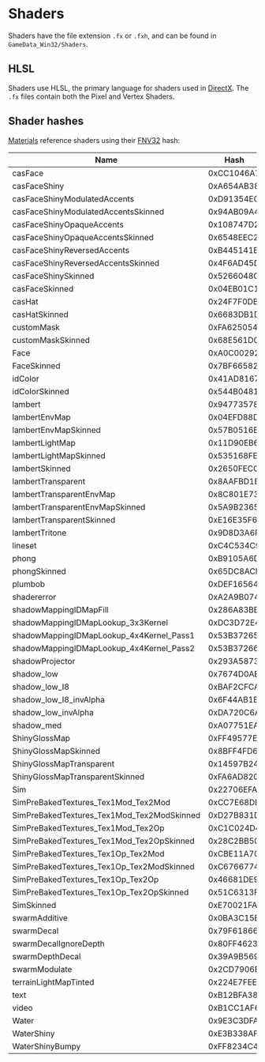 # Shaders

Shaders have the file extension `.fx` or `.fxh`, and can be found in `GameData_Win32/Shaders`.

## HLSL
Shaders use HLSL, the primary language for shaders used in [DirectX](https://en.wikipedia.org/wiki/DirectX). The `.fx` files contain both the Pixel and Vertex Shaders.

## Shader hashes
[Materials](/Files/Material.md#material) reference shaders using their [FNV32](/FNV.md) hash:

|Name|Hash|
|----|----|
|casFace|0xCC1046A7|
|casFaceShiny|0xA654AB38|
|casFaceShinyModulatedAccents|0xD91354E0|
|casFaceShinyModulatedAccentsSkinned|0x94AB09A4|
|casFaceShinyOpaqueAccents|0x108747D2|
|casFaceShinyOpaqueAccentsSkinned|0x6548EEC2|
|casFaceShinyReversedAccents|0xB445141B|
|casFaceShinyReversedAccentsSkinned|0x4F6AD45D|
|casFaceShinySkinned|0x5266048C|
|casFaceSkinned|0x04EB01C1|
|casHat|0x24F7F0DB|
|casHatSkinned|0x6683DB1D|
|customMask|0xFA625054|
|customMaskSkinned|0x68E561D0|
|Face|0xA0C00292|
|FaceSkinned|0x7BF66582|
|idColor|0x41AD8167|
|idColorSkinned|0x544B0481|
|lambert|0x94773578|
|lambertEnvMap|0x04EFD88D|
|lambertEnvMapSkinned|0x57B0516B|
|lambertLightMap|0x11D90EB6|
|lambertLightMapSkinned|0x535168FE|
|lambertSkinned|0x2650FECC|
|lambertTransparent|0x8AAFBD1E|
|lambertTransparentEnvMap|0x8C801E73|
|lambertTransparentEnvMapSkinned|0x5A9B2365|
|lambertTransparentSkinned|0xE16E35F6|
|lambertTritone|0x9D8D3A6F|
|lineset|0xC4C534C9|
|phong|0xB9105A6D|
|phongSkinned|0x65DC8ACB|
|plumbob|0xDEF16564|
|shadererror|0xA2A9B074|
|shadowMappingIDMapFill|0x286A83BB|
|shadowMappingIDMapLookup_3x3Kernel|0xDC3D72E4|
|shadowMappingIDMapLookup_4x4Kernel_Pass1|0x53B37265|
|shadowMappingIDMapLookup_4x4Kernel_Pass2|0x53B37266|
|shadowProjector|0x293A5873|
|shadow_low|0x7674D0AE|
|shadow_low_I8|0xBAF2CFCA|
|shadow_low_I8_invAlpha|0x6F44AB1E|
|shadow_low_invAlpha|0xDA720C6A|
|shadow_med|0xA07751EA|
|ShinyGlossMap|0xFF49577E|
|ShinyGlossMapSkinned|0x8BFF4FD6|
|ShinyGlossMapTransparent|0x14597B24|
|ShinyGlossMapTransparentSkinned|0xFA6AD820|
|Sim|0x22706EFA|
|SimPreBakedTextures_Tex1Mod_Tex2Mod|0xCC7E68DB|
|SimPreBakedTextures_Tex1Mod_Tex2ModSkinned|0xD27B831D|
|SimPreBakedTextures_Tex1Mod_Tex2Op|0xC1C024D4|
|SimPreBakedTextures_Tex1Mod_Tex2OpSkinned|0x28C2BB50|
|SimPreBakedTextures_Tex1Op_Tex2Mod|0xCBE11A70|
|SimPreBakedTextures_Tex1Op_Tex2ModSkinned|0xC6766774|
|SimPreBakedTextures_Tex1Op_Tex2Op|0x46681DE9|
|SimPreBakedTextures_Tex1Op_Tex2OpSkinned|0x51C6313F|
|SimSkinned|0xE70021FA|
|swarmAdditive|0x0BA3C15B|
|swarmDecal|0x79F61866|
|swarmDecalIgnoreDepth|0x80FF4623|
|swarmDepthDecal|0x39A9B569|
|swarmModulate|0x2CD7906E|
|terrainLightMapTinted|0x224E7FEE|
|text|0xB12BFA38|
|video|0xB1CC1AF6|
|Water|0x9E3C3DFA|
|WaterShiny|0xE3B338AF|
|WaterShinyBumpy|0xFF8234C4|